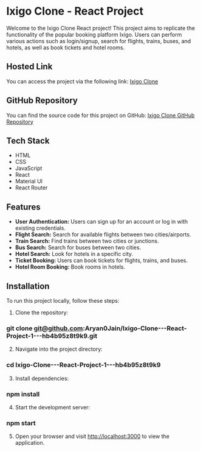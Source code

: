 # Ixigo Clone - React Project

Welcome to the Ixigo Clone React project! This project aims to replicate the functionality of the popular booking platform Ixigo. Users can perform various actions such as login/signup, search for flights, trains, buses, and hotels, as well as book tickets and hotel rooms.

## Hosted Link

You can access the project via the following link: [Ixigo Clone](https://ixigo-clone-by-aryan.netlify.app/)

## GitHub Repository

You can find the source code for this project on GitHub: [Ixigo Clone GitHub Repository](https://github.com/Aryan0Jain/Ixigo-Clone---React-Project-1---hb4b95z8t9k9)

## Tech Stack

-   HTML
-   CSS
-   JavaScript
-   React
-   Material UI
-   React Router

## Features

-   **User Authentication:** Users can sign up for an account or log in with existing credentials.
-   **Flight Search:** Search for available flights between two cities/airports.
-   **Train Search:** Find trains between two cities or junctions.
-   **Bus Search:** Search for buses between two cities.
-   **Hotel Search:** Look for hotels in a specific city.
-   **Ticket Booking:** Users can book tickets for flights, trains, and buses.
-   **Hotel Room Booking:** Book rooms in hotels.

## Installation

To run this project locally, follow these steps:

1. Clone the repository:

### git clone git@github.com:Aryan0Jain/Ixigo-Clone---React-Project-1---hb4b95z8t9k9.git

2. Navigate into the project directory:

### cd Ixigo-Clone---React-Project-1---hb4b95z8t9k9

3. Install dependencies:

### npm install

4. Start the development server:

### npm start

5. Open your browser and visit [http://localhost:3000](http://localhost:3000) to view the application.
